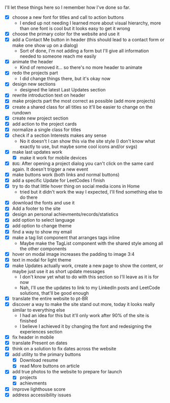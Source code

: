 I'll let these things here so I remember how I've done so far.

- [x] choose a new font for titles and call to action buttons
  - I ended up not needing I learned more about visual hierarchy, more than one font is cool but it looks easy to get it wrong
- [x] choose the primary color for the website and use it
- [x] add a Contact Me button in header (this should lead to a contact form or make one show up on a dialog)
  - Sort of done, I'm not adding a form but I'll give all information needed to someone reach me easily
- [x] animate the header
  - Kind of removed it... so there's no more header to animate
- [x] redo the projects part 
  - I did change things there, but it's okay now
- [x] design new sections
  - designed the latest Last Updates section
- [x] rewrite introduction text on header
- [x] make projects part the most correct as possible (add more projects)
- [x] create a shared class for all titles so it'll be easier to change on the rundown
- [x] create new project section
- [x] add action to the project cards
- [x] normalize a single class for titles
- [x] check if a section Interests makes any sense
  - No it doesn't I can show this via the site style (I don't know what exactly to use, but maybe some cool icons and/or svgs)
- [x] make last updates work
  - [x] make it work for mobile devices
- [x] `BUG`: After opening a project dialog you can't click on the same card again. It doesn't trigger a new event
- [x] make buttons work (both links and normal buttons)
- [x] add a specific Update for LeetCodes I finish
- [x] try to do that little hover thing on social media icons in Home
  - tried but it didn't work the way I expected, I'll find something else to do there
- [x] download the fonts and use it
- [x] Add a footer to the site
- [x] design an personal achievments/records/statistics
- [x] add option to select language
- [x] add option to change theme
- [x] find a way to show my email
- [x] make a tag list component that arranges tags inline
  - Maybe make the TagList component with the shared style among all the other components
- [x] hover on modal image increases the padding to image 3:4
- [x] text in modal for light theme
- [x] make Updates actually work, create a new page to show the content, or maybe just use it as short update messages
  - I don't know yet what to do with this section so I'll leave as it is for now
  - Nah, I'll use the updates to link to my LinkedIn posts and LeetCode solutions, that'll be good enough
- [x] translate the entire website to pt-BR
- [x] discover a way to make the site stand out more, today it looks really similar to everything else
  - I had an idea for this but it'll only work after 90% of the site is finished
  - I believe I achieved it by changing the font and redesigning the experiences section
- [x] fix header in mobile
- [x] translate Present on dates
- [x] think on a solution to fix dates across the website
- [x] add utility to the primary buttons
  - [x] Download resume
  - [x] read More buttons on article
- [x] add true photos to the website to prepare for launch
  - [x] projects
  - [x] achievments
- [x] improve lighthouse score
- [x] address accessibility issues
